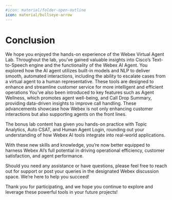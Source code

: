 ```yaml
---
#icon: material/folder-open-outline
icon: material/bullseye-arrow
---
```


# Conclusion

We hope you enjoyed the hands-on experience of the Webex Virtual Agent Lab. Throughout the lab, you’ve gained valuable insights into Cisco’s Text-to-Speech engine and the functionality of the Webex AI Agent. You explored how the AI agent utilizes built-in models and NLP to deliver smooth, automated interactions, including the ability to escalate cases from a virtual agent to a human representative. These tools are designed to enhance and streamline customer service for more intelligent and efficient operations
You’ve also been introduced to key features such as Agent Wellness, which promotes agent well-being, and Call Drop Summary, providing data-driven insights to improve call handling. These advancements showcase how Webex is not only enhancing customer interactions but also supporting agents on the front lines.

The bonus lab content has given you hands-on practice with Topic Analytics, Auto CSAT, and Human Agent Login, rounding out your understanding of how Webex AI tools integrate into real-world applications.

With these new skills and knowledge, you’re now better equipped to harness Webex AI’s full potential in driving operational efficiency, customer satisfaction, and agent performance.

Should you need any assistance or have questions, please feel free to reach out for support or post your queries in the designated Webex discussion space. We’re here to help you succeed!

Thank you for participating, and we hope you continue to explore and leverage these powerful tools in your future projects!
